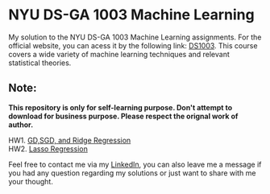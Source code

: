 # NYU DS-GA 1003 Machine Learning

My solution to the NYU DS-GA 1003 Machine Learning assignments. For the official website, you can acess it by the following link: [DS1003](https://davidrosenberg.github.io/ml2019/#home). This course covers a wide variety of machine learning techniques and relevant statistical theories. 

## Note:

**This repository is only for self-learning purpose. Don't attempt to download for business purpose. Please respect the orignal work of author.**

HW1. [GD,SGD, and Ridge Regression](https://github.com/Luffy-Yao/NYU-DS-GA-1003/tree/master/Homework_1)\
HW2. [Lasso Regression](https://github.com/Luffy-Yao/NYU-DS-GA-1003/tree/master/Homework_2)








Feel free to contact me via my [LinkedIn](https://www.linkedin.com/in/linxing-yao-594011134/), you can also leave me a message if you had any question regarding my solutions or just want to share with me your thought.

